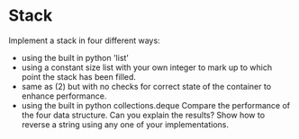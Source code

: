 # Stack

Implement a stack in four different ways:
* using the built in python 'list'
* using a constant size list with your own integer to mark up to which point the stack has been filled.
* same as (2) but with no checks for correct state of the container to enhance performance.
* using the built in python collections.deque
Compare the performance of the four data structure.
Can you explain the results?
Show how to reverse a string using any one of your implementations.
